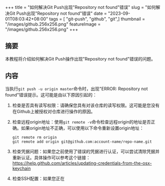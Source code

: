 +++
title = "如何解决Git Push出现\"Repository not found\"错误"
slug = "如何解决Git Push出现\"Repository not found\"错误"
date = "2023-09-01T08:03:42+08:00"
tags = [ "git-push", "github", "git",]
thumbnail = "/images/github.256x256.png"
featureImage = "/images/github.256x256.png"
+++


## 摘要

本教程将介绍如何解决Git Push操作出现"Repository not found"错误的问题。

## 内容

当执行`git push -u origin master`命令时，出现"ERROR: Repository not found"错误提示。这可能是由以下原因引起的：

1. 检查是否具有读写权限：请确保您具有对该仓库的读写权限。这可能是您没有在Github上被授权对仓库进行操作的原因。

2. 检查远程origin地址：使用`git remote -v`命令检查远程origin的地址是否正确。如果origin地址不正确，可以使用以下命令重新设置origin地址：
   ```shell
   git remote rm origin
   git remote add origin git@github.com:account-name/repo-name.git
   ```

3. 检查凭据问题：如果您之前使用了错误的凭据进行认证，可以尝试清除凭据并重新认证。具体操作可以参考这个链接：<a href="https://help.github.com/articles/updating-credentials-from-the-osx-keychain" rel="noreferrer">https://help.github.com/articles/updating-credentials-from-the-osx-keychain</a>

4. 检查SSH配置：如果您正在


